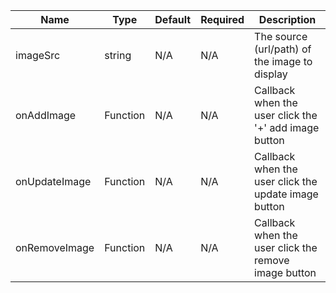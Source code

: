 | Name | Type | Default | Required | Description |
|----------|----------|--------------|------------|-------------|
| imageSrc | string | N/A | N/A | The source (url/path) of the image to display |
| onAddImage | Function | N/A | N/A | Callback when the user click the '+' add image button |
| onUpdateImage | Function | N/A | N/A | Callback when the user click the update image button |
| onRemoveImage | Function | N/A | N/A | Callback when the user click the remove image button |
